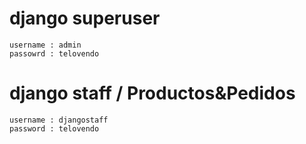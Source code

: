 # django superuser
    username : admin
    passowrd : telovendo
# django staff / Productos&Pedidos
    username : djangostaff
    password : telovendo